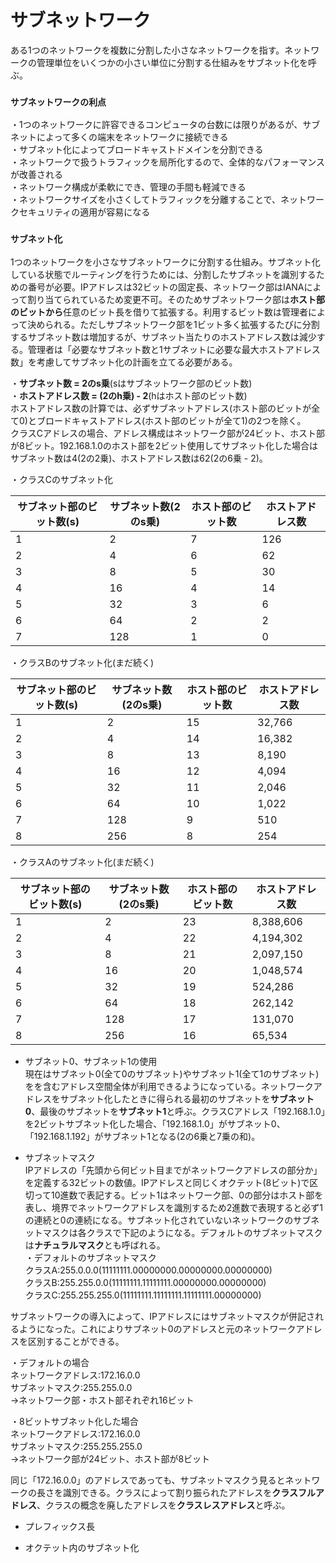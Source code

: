 # サブネットワーク
ある1つのネットワークを複数に分割した小さなネットワークを指す。ネットワークの管理単位をいくつかの小さい単位に分割する仕組みをサブネット化を呼ぶ。

### `サブネットワークの利点`
・1つのネットワークに許容できるコンピュータの台数には限りがあるが、サブネットによって多くの端末をネットワークに接続できる  
・サブネット化によってブロードキャストドメインを分割できる  
・ネットワークで扱うトラフィックを局所化するので、全体的なパフォーマンスが改善される  
・ネットワーク構成が柔軟にでき、管理の手間も軽減できる  
・ネットワークサイズを小さくしてトラフィックを分離することで、ネットワークセキュリティの適用が容易になる

### `サブネット化`
1つのネットワークを小さなサブネットワークに分割する仕組み。サブネット化している状態でルーティングを行うためには、分割したサブネットを識別するための番号が必要。IPアドレスは32ビットの固定長、ネットワーク部はIANAによって割り当てられているため変更不可。そのためサブネットワーク部は**ホスト部のビットから**任意のビット長を借りて拡張する。利用するビット数は管理者によって決められる。ただしサブネットワーク部を1ビット多く拡張するたびに分割するサブネット数は増加するが、サブネット当たりのホストアドレス数は減少する。管理者は「必要なサブネット数と1サブネットに必要な最大ホストアドレス数」を考慮してサブネット化の計画を立てる必要がある。

・**サブネット数 = 2のs乗**(sはサブネットワーク部のビット数)  
・**ホストアドレス数 = (2のh乗) - 2**(hはホスト部のビット数)  
ホストアドレス数の計算では、必ずサブネットアドレス(ホスト部のビットが全て0)とブロードキャストアドレス(ホスト部のビットが全て1)の2つを除く。  
クラスCアドレスの場合、アドレス構成はネットワーク部が24ビット、ホスト部が8ビット。192.168.1.0のホスト部を2ビット使用してサブネット化した場合はサブネット数は4(2の2乗)、ホストアドレス数は62(2の6乗 - 2)。

・クラスCのサブネット化

|サブネット部のビット数(s)|サブネット数(2のs乗)|ホスト部のビット数|ホストアドレス数|
|---------------------|------------------|---------------|-------------|
|1                    |2                 |7              |126          |
|2                    |4                 |6              |62           |
|3                    |8                 |5              |30           |
|4                    |16                |4              |14           |
|5                    |32                |3              |6            |
|6                    |64                |2              |2            |
|7                    |128               |1              |0            |

・クラスBのサブネット化(まだ続く)

|サブネット部のビット数(s)|サブネット数(2のs乗)|ホスト部のビット数|ホストアドレス数|
|---------------------|------------------|---------------|-------------|
|1                    |2                 |15             |32,766       |
|2                    |4                 |14             |16,382       |
|3                    |8                 |13             |8,190        |
|4                    |16                |12             |4,094        |
|5                    |32                |11             |2,046        |
|6                    |64                |10             |1,022        |
|7                    |128               |9              |510          |
|8                    |256               |8              |254          |

・クラスAのサブネット化(まだ続く)

|サブネット部のビット数(s)|サブネット数(2のs乗)|ホスト部のビット数|ホストアドレス数|
|---------------------|------------------|---------------|-------------|
|1                    |2                 |23             |8,388,606    |
|2                    |4                 |22             |4,194,302    |
|3                    |8                 |21             |2,097,150    |
|4                    |16                |20             |1,048,574    |
|5                    |32                |19             |524,286      |
|6                    |64                |18             |262,142      |
|7                    |128               |17             |131,070      |
|8                    |256               |16             |65,534       |

- サブネット0、サブネット1の使用  
現在はサブネット0(全て0のサブネット)やサブネット1(全て1のサブネット)をを含むアドレス空間全体が利用できるようになっている。ネットワークアドレスをサブネット化したときに得られる最初のサブネットを**サブネット0**、最後のサブネットを**サブネット1**と呼ぶ。クラスCアドレス「192.168.1.0」を2ビットサブネット化した場合、「192.168.1.0」がサブネット0、「192.168.1.192」がサブネット1となる(2の6乗と7乗の和)。

- サブネットマスク  
IPアドレスの「先頭から何ビット目までがネットワークアドレスの部分か」を定義する32ビットの数値。IPアドレスと同じくオクテット(8ビット)で区切って10進数で表記する。ビット1はネットワーク部、0の部分はホスト部を表し、境界でネットワークアドレスを識別するため2進数で表現すると必ず1の連続と0の連続になる。サブネット化されていないネットワークのサブネットマスクは各クラスで下記のようになる。デフォルトのサブネットマスクは**ナチュラルマスク**とも呼ばれる。  
・デフォルトのサブネットマスク  
クラスA:255.0.0.0(11111111.00000000.00000000.00000000)  
クラスB:255.255.0.0(11111111.11111111.00000000.00000000)  
クラスC:255.255.255.0(11111111.11111111.11111111.00000000)  

サブネットワークの導入によって、IPアドレスにはサブネットマスクが併記されるようになった。これによりサブネット0のアドレスと元のネットワークアドレスを区別することができる。

・デフォルトの場合  
ネットワークアドレス:172.16.0.0  
サブネットマスク:255.255.0.0  
→ネットワーク部・ホスト部それぞれ16ビット

・8ビットサブネット化した場合  
ネットワークアドレス:172.16.0.0  
サブネットマスク:255.255.255.0  
→ネットワーク部が24ビット、ホスト部が8ビット

同じ「172.16.0.0」のアドレスであっても、サブネットマスクう見るとネットワークの長さを識別できる。クラスによって割り振られたアドレスを**クラスフルアドレス**、クラスの概念を廃したアドレスを**クラスレスアドレス**と呼ぶ。


- プレフィックス長


- オクテット内のサブネット化
